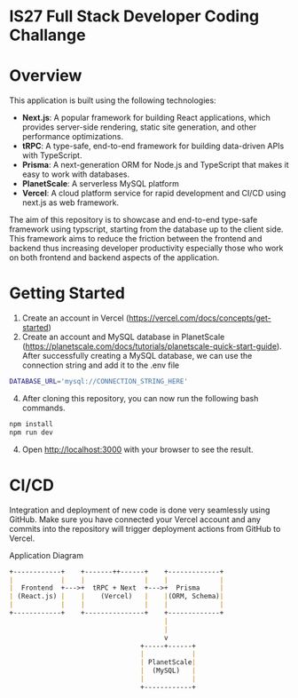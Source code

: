 # IS27 Full Stack Developer Coding Challange

# Overview

This application is built using the following technologies:

- **Next.js**: A popular framework for building React applications, which provides server-side rendering, static site generation, and other performance optimizations.
- **tRPC**: A type-safe, end-to-end framework for building data-driven APIs with TypeScript.
- **Prisma**: A next-generation ORM for Node.js and TypeScript that makes it easy to work with databases.
- **PlanetScale**: A serverless MySQL platform
- **Vercel**: A cloud platform service for rapid development and CI/CD using next.js as web framework.

The aim of this repository is to showcase and end-to-end type-safe framework using typscript, starting from the database up to the client side. This framework aims to reduce the friction between the frontend and backend thus increasing developer productivity especially those who work on both frontend and backend aspects of the application.

# Getting Started

1. Create an account in Vercel (https://vercel.com/docs/concepts/get-started)
2. Create an account and MySQL database in PlanetScale (https://planetscale.com/docs/tutorials/planetscale-quick-start-guide). After successfully creating a MySQL database, we can use the connection string and add it to the .env file
```bash
DATABASE_URL='mysql://CONNECTION_STRING_HERE'
```
4. After cloning this repository, you can now run the following bash commands.
```bash
npm install
npm run dev
```

4. Open [http://localhost:3000](http://localhost:3000) with your browser to see the result.

# CI/CD

Integration and deployment of new code is done very seamlessly using GitHub. Make sure you have connected your Vercel account and any commits into the repository will trigger deployment actions from GitHub to Vercel.

Application Diagram

```markdown
+------------+    +-------++------+    +-------------+
|            |    |               |    |             |
|  Frontend  +--->+  tRPC + Next  +--->+  Prisma     |
| (React.js) |    |    (Vercel)   |    |(ORM, Schema)|
|            |    |               |    |             |
+------------+    +---------------+    +-------------+
                                       |
                                       |
                                       v
                                 +-----+------+
                                 |            |
                                 | PlanetScale|
                                 |  (MySQL)   |
                                 |            |
                                 +------------+
```
